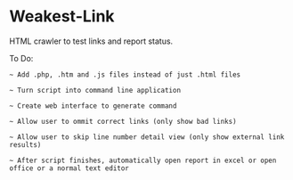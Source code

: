 Weakest-Link
============

HTML crawler to test links and report status.

To Do:

	~ Add .php, .htm and .js files instead of just .html files
	
	~ Turn script into command line application 
	
	~ Create web interface to generate command
	
	~ Allow user to ommit correct links (only show bad links)
	
	~ Allow user to skip line number detail view (only show external link results)
	
	~ After script finishes, automatically open report in excel or open office or a normal text editor
	
